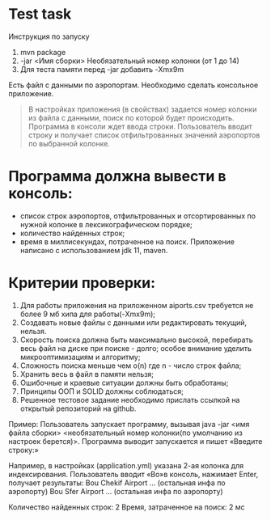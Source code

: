 # Test task

Инструкция по запуску
1. mvn package
2. -jar <Имя сборки> Необязательный номер колонки (от 1 до 14)
3. Для теста памяти перед -jar добавить -Xmx9m

Есть файл с данными по аэропортам. Необходимо сделать консольное приложение.

>В настройках приложения (в свойствах) задается номер колонки из файла с данными, поиск
>по которой будет происходить. Программа в консоли ждет ввода строки.
>Пользователь вводит строку и получает список отфильтрованных значений аэропортов по выбранной колонке.

# Программа должна вывести в консоль:
- список строк аэропортов, отфильтрованных и отсортированных по нужной колонке в
лексикографическом порядке;
- количество найденных строк;
- время в миллисекундах, потраченное на поиск.
Приложение написано с использованием jdk 11, maven.

# Критерии проверки:
1. Для работы приложения на приложенном aiports.csv требуется не более 9 мб хипа для
работы(-Xmx9m);
2. Создавать новые файлы с данными или редактировать текущий, нельзя.
3. Скорость поиска должна быть максимально высокой, перебирать весь файл на диске
при поиске - долго; особое внимание уделить микрооптимизациям и алгоритму;
4. Сложность поиска меньше чем o(n) где n - число строк файла;
5. Хранить весь в файл в памяти нельзя;
6. Ошибочные и краевые ситуации должны быть обработаны;
7. Принципы ООП и SOLID должны соблюдаться;
8. Решенное тестовое задание необходимо прислать ссылкой на открытый репозиторий
на github.

Пример:
Пользователь запускает программу, вызывая java -jar <имя файла сборки> <необязательный
номер колонки(по умолчанию из настроек берется)>. Программа выводит запускается и пишет
«Введите строку:»

Например, в настройках (application.yml) указана 2-ая колонка для индексирования.
Пользователь вводит «Bo»в консоль, нажимает Enter, получает результаты:
Bou Chekif Airport ... (остальная инфа по аэропорту) Bou Sfer Airport ... (остальная инфа по
аэропорту)

Количество найденных строк: 2 Время, затраченное на поиск: 2 мс
